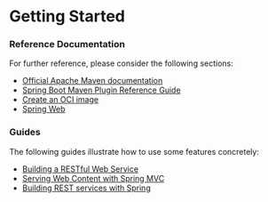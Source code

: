 # Getting Started

### Reference Documentation
For further reference, please consider the following sections:

* [Official Apache Maven documentation](https://maven.apache.org/guides/index.html)
* [Spring Boot Maven Plugin Reference Guide](https://docs.spring.io/spring-boot/docs/3.2.1.RELEASE/maven-plugin/reference/html/)
* [Create an OCI image](https://docs.spring.io/spring-boot/docs/3.2.1.RELEASE/maven-plugin/reference/html/#build-image)
* [Spring Web](https://docs.spring.io/spring-boot/docs/3.2.1.RELEASE/reference/htmlsingle/index.html#web)

### Guides
The following guides illustrate how to use some features concretely:

* [Building a RESTful Web Service](https://spring.io/guides/gs/rest-service/)
* [Serving Web Content with Spring MVC](https://spring.io/guides/gs/serving-web-content/)
* [Building REST services with Spring](https://spring.io/guides/tutorials/rest/)

